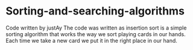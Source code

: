 # Sorting-and-searching-algorithms
Code written by justAy
The code was written as insertion sort is a simple sorting algorithm that works the way we sort playing cards in our hands. Each time we take a new card we put it in the right place in our hand. 

